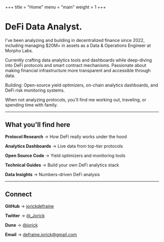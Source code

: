 +++
title = "Home"
menu = "main"
weight = 1
+++

# DeFi Data Analyst.

I've been analyzing and building in decentralized finance since 2022, including managing $20M+ in assets as a Data & Operations Engineer at Morpho Labs.

Currently crafting data analytics tools and dashboards while deep-diving into DeFi protocols and smart contract mechanisms. Passionate about making financial infrastructure more transparent and accessible through data.

Building: Open-source yield optimizers, on-chain analytics dashboards, and DeFi risk monitoring systems.

When not analyzing protocols, you'll find me working out, traveling, or spending time with family.

---
## What you'll find here

**Protocol Research** → How DeFi really works under the hood

**Analytics Dashboards** → Live data from top-tier protocols

**Open Source Code** → Yield optimizers and monitoring tools

**Technical Guides** → Build your own DeFi analytics stack

**Data Insights** → Numbers-driven DeFi analysis

---
## Connect

**GitHub** → [jorickdefraine](https://github.com/jorickdefraine)

**Twitter** → [@_Jorick](https://x.com/_Jorick)  

**Dune** → [@jorick](https://dune.com/jorick)

**Email** → defraine.jorick@gmail.com

